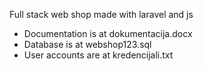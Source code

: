 Full stack web shop made with laravel and js

- Documentation is at dokumentacija.docx
- Database is at webshop123.sql
- User accounts are at kredencijali.txt

